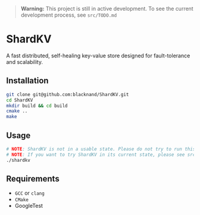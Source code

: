 > **Warning:** This project is still in active development. To see the current development process, see `src/TODO.md`
# ShardKV
A fast distributed, self-healing key-value store designed for fault-tolerance and scalability.
## Installation
```bash
git clone git@github.com:blacknand/ShardKV.git
cd ShardKV
mkdir build && cd build
cmake ..
make
```
## Usage
```bash
# NOTE: ShardKV is not in a usable state. Please do not try to run this command yet.
# NOTE: If you want to try ShardKV in its current state, please see src/README.md
./shardkv
```
## Requirements
- `GCC` or `clang`
- `CMake`
- GoogleTest
